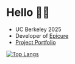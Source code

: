 # Hello 👋🏼
* UC Berkeley 2025
* Developer of [Epicure](https://bit.ly/epicuregame)
* [Project Portfolio](https://noah-ku.github.io/portfolio/)


[![Top Langs](https://github-readme-stats-two-kappa-20.vercel.app/api/top-langs/?username=noah-ku&count_private=true)](https://github.com/noah-ku/github-readme-stats)
